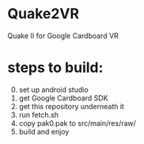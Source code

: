 # Quake2VR
Quake II for Google Cardboard VR

# steps to build:

0. set up android studio
1. get Google Cardboard SDK
2. get this repository underneath it
3. run fetch.sh
4. copy pak0.pak to src/main/res/raw/
5. build and enjoy
